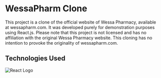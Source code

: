 # WessaPharm Clone

This project is a clone of the official website of Wessa Pharmacy, available at wessapharm.com. 
It was developed purely for demonstration purposes using React.js. 
Please note that this project is not licensed and has no affiliation with the original Wessa Pharmacy website. 
This cloning has no intention to provoke the originality of wessapharm.com.

## Technologies Used

![React Logo](./assets/react-logo.png)
